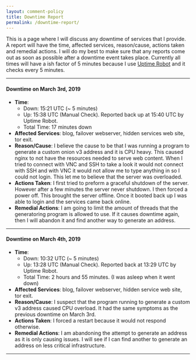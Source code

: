 ```yaml
---
layout: comment-policy
title: Downtime Report
permalink: /downtime-report/
---
```

This is a page where I will discuss any downtime of services that I provide. A report will have the time, affected services, reason/cause, actions taken and remedial actions. I will do my best to make sure that any reports come out as soon as possible after a downtime event takes place. Currently all times will have a ish factor of 5 minutes because I use [Uptime Robot](https://uptimerobot.com/) and it checks every 5 minutes.  

---

#### Downtime on March 3rd, 2019
- **Time**:  
	- Down: 15:21 UTC (~ 5 minutes)  
	- Up: 15:38 UTC (Manual Check). Reported back up at 15:40 UTC by Uptime Robot.  
	- Total Time: 17 minutes down
- **Affected Services**: blog, failover webserver, hidden services web site, tor exit.
- **Reason/Cause**: I believe the cause to be that I was running a program to generate a custom onion v3 address and it is CPU heavy. This caused nginx to not have the resources needed to serve web content. When I tried to connect with VNC and SSH to take a look it would not connect with SSH and with VNC it would not allow me to type anything in so I could not login. This let me to believe that the server was overloaded.
- **Actions Taken**: I first tried to preform a graceful shutdown of the server. However after a few minutes the server never shutdown. I then forced a power off. This brought the server offline. Once it booted back up I was able to login and the services came back online.
- **Remedial Actions**: I am going to limit the amount of threads that the generatoring program is allowed to use. If it causes downtime again, then I will abandon it and find another way to generate an address.  

-----

#### Downtime on March 4th, 2019
- **Time**:  
	- Down: 10:32 UTC (~ 5 minutes)
	- Up: 13:28 UTC (Manual Check). Reported back at 13:29 UTC by Uptime Robot.  
	- Total Time: 2 hours and 55 minutes. (I was asleep when it went down)
- **Affected Services**: blog, failover webserver, hidden service web site, tor exit.
- **Reason/Cause**: I suspect that the program running to generate a custom v3 address caused CPU overload. It had the same symptoms as the previous downtime on March 3rd.
- **Actions Taken**: I forced a restart because it would not respond otherwise.
- **Remedial Actions**: I am abandoning the attempt to generate an address as it is only causing issues. I will see if I can find another to generate an address on less critical infrastructure.

----

